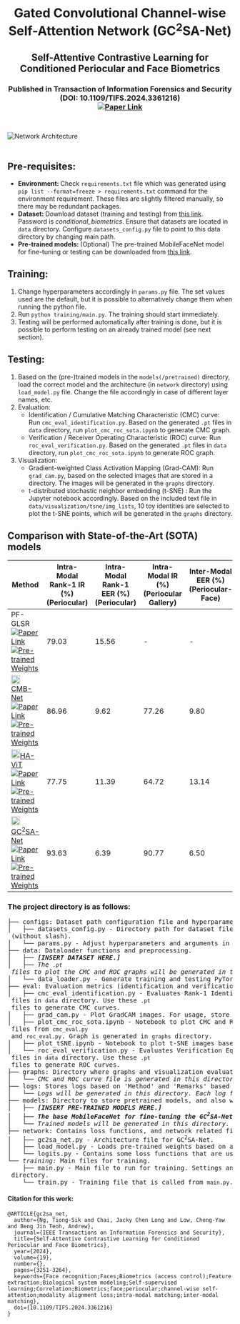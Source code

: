 <h1 align="center">
    Gated Convolutional Channel-wise Self-Attention Network (GC<sup>2</sup>SA-Net)
</h1>
<h2 align="center">
    Self-Attentive Contrastive Learning for Conditioned Periocular and Face Biometrics
</h2>
<h3 align="center">
    Published in Transaction of Information Forensics and Security (DOI: 10.1109/TIFS.2024.3361216) </br>
    <a href="https://ieeexplore.ieee.org/document/10418204"> <img src="https://img.shields.io/badge/paper-link-blue.svg" alt="Paper Link"> </a>
</h3>
<br/>

![Network Architecture](GC2SA_Net_Architecture.jpg?raw=true "GC2SA_Net")
<br/></br>

## Pre-requisites:
- <b>Environment: </b>Check `requirements.txt` file which was generated using `pip list --format=freeze > requirements.txt` command for the environment requirement. These files are slightly filtered manually, so there may be redundant packages.
- <b>Dataset: </b> Download dataset (training and testing) from [this link](https://www.dropbox.com/s/bfub8fmc44tvcxb/periocular_face_dataset.zip?dl=0). Password is _conditional\_biometrics_.
Ensure that datasets are located in `data` directory. Configure `datasets_config.py` file to point to this data directory by changing main path.
- <b>Pre-trained models: </b>(Optional) The pre-trained MobileFaceNet model for fine-tuning or testing can be downloaded from [this link](https://www.dropbox.com/scl/fi/l3k1h3tc12vy7puargfc3/MobileFaceNet_1024.pt?rlkey=m9zock9slmaivhij6sptjyzl6&st=jy9cb6oj&dl=0).

## Training: 
1. Change hyperparameters accordingly in `params.py` file. The set values used are the default, but it is possible to alternatively change them when running the python file.
2. Run `python training/main.py`. The training should start immediately.
3. Testing will be performed automatically after training is done, but it is possible to perform testing on an already trained model (see next section).

## Testing:
1. Based on the (pre-)trained models in the `models(/pretrained)` directory, load the correct model and the architecture (in `network` directory) using `load_model.py` file. Change the file accordingly in case of different layer names, etc.
2. Evaluation:
    * Identification / Cumulative Matching Characteristic (CMC) curve: Run `cmc_eval_identification.py`. Based on the generated <code>.pt</code> files in `data` directory, run `plot_cmc_roc_sota.ipynb` to generate CMC graph.
    * Verification / Receiver Operating Characteristic (ROC) curve: Run `roc_eval_verification.py`. Based on the generated <code>.pt</code> files in `data` directory, run `plot_cmc_roc_sota.ipynb` to generate ROC graph.
3. Visualization:
    * Gradient-weighted Class Activation Mapping (Grad-CAM): Run `grad_cam.py`, based on the selected images that are stored in a directory. The images will be generated in the `graphs` directory.
    * t-distributed stochastic neighbor embedding (t-SNE) : Run the Jupyter notebook accordingly. Based on the included text file in `data/visualization/tsne/img_lists`, 10 toy identities are selected to plot the t-SNE points, which will be generated in the `graphs` directory.

## Comparison with State-of-the-Art (SOTA) models

| Method | Intra-Modal Rank-1 IR (%) <br> (Periocular) | Intra-Modal Rank-1 EER (%) <br> (Periocular) | Intra-Modal IR (%) <br> (Periocular Gallery) | Inter-Modal EER (%) <br> (Periocular-Face) |
| --- | --- | --- | --- | --- |
| PF-GLSR <a href="https://ieeexplore.ieee.org/document/9159854"> <img src="https://img.shields.io/badge/paper-link-blue.svg" alt="Paper Link"> </a> <br> <a href="https://www.dropbox.com/scl/fo/gc7lnp66p706ecfr3exz2/AF6Jx_LKAeDOaKqDr2rbtMk?rlkey=skqp1kbwrd3uua1fk68qgmu01&st=dyunrk9r&dl=0"> <img src="https://img.shields.io/badge/pre--trained%20weights-8A2BE2" alt="Pre-trained Weights"> </a> | 79.03 | 15.56 | - | - |
| <a href="https://github.com/tiongsikng/cb_net" target="_blank" rel="noopener noreferrer"><img src="https://raw.githubusercontent.com/FortAwesome/Font-Awesome/6.x/svgs/brands/github.svg" width="20" height="20">CMB-Net</a> <a href="https://ieeexplore.ieee.org/document/9956636"> <img src="https://img.shields.io/badge/paper-link-blue.svg" alt="Paper Link"> </a> <br> <a href="https://www.dropbox.com/scl/fo/h3grey98yeh0ir7i82lbd/AINQZy8eAEU3F4rXJm50MCE?rlkey=h0i1vv0a36uu4xsd2s41bdnaf&st=3ws0bo5q&dl=0"> <img src="https://img.shields.io/badge/pre--trained%20weights-8A2BE2" alt="Pre-trained Weights"> </a> | 86.96 | 9.62 | 77.26 | 9.80 |
| <a href="https://github.com/MIS-DevWorks/HA-ViT" target="_blank" rel="noopener noreferrer"><img src="https://raw.githubusercontent.com/FortAwesome/Font-Awesome/6.x/svgs/brands/github.svg" width="20" height="20">HA-ViT</a> <a href="https://ieeexplore.ieee.org/document/10068230"> <img src="https://img.shields.io/badge/paper-link-blue.svg" alt="Paper Link"> </a> <br> <a href="https://www.dropbox.com/scl/fo/crjb30rnxe95e6cdbolsk/AFT0bjj1-OzFuRTrictlAuQ?rlkey=rmpe6mriebl5l051pcfatog11&st=os5z2084&dl=0"> <img src="https://img.shields.io/badge/pre--trained%20weights-8A2BE2" alt="Pre-trained Weights"> </a> | 77.75 | 11.39 | 64.72 | 13.14 |
| <a href="https://github.com/tiongsikng/gc2sa_net" target="_blank" rel="noopener noreferrer"><img src="https://raw.githubusercontent.com/FortAwesome/Font-Awesome/6.x/svgs/brands/github.svg" width="20" height="20">GC<sup>2</sup>SA-Net</a> <a href="https://ieeexplore.ieee.org/document/10418204"> <img src="https://img.shields.io/badge/paper-link-blue.svg" alt="Paper Link"> </a> <br> <a href="https://www.dropbox.com/scl/fo/j7tfsk61jz6dch8hyl1hp/h?rlkey=b22nw4ff5kelu5ivti7ioy1mr&dl=0"> <img src="https://img.shields.io/badge/pre--trained%20weights-8A2BE2" alt="Pre-trained Weights"> </a> | 93.63 | 6.39 | 90.77 | 6.50 |

### The project directory is as follows:
<pre>
├── configs: Dataset path configuration file and hyperparameters.
│   ├── datasets_config.py - Directory path for dataset files. Change 'main' in 'main_path' dictionary to point to dataset, e.g., <code>/home/gc2sa_net/data</code> (without slash).
│   └── params.py - Adjust hyperparameters and arguments in this file for training. 
├── data: Dataloader functions and preprocessing.
│   ├── <i><b>[INSERT DATASET HERE.]</i></b>
│   ├── <i>The <code>.pt</code> files to plot the CMC and ROC graphs will be generated in this directory.</i>
│   └── data_loader.py - Generate training and testing PyTorch dataloader. Adjust the augmentations etc. in this file. Batch size of data is also determined here, based on the values set in <code>params.py</code>.
├── eval: Evaluation metrics (identification and verification). Also contains CMC and ROC evaluations.
│   ├── cmc_eval_identification.py - Evaluates Rank-1 Identification Rate (IR) and generates Cumulative Matching Characteristic (CMC) curve, which are saved as <code>.pt</code> files in <code>data</code> directory. Use these <code>.pt</code> files to generate CMC curves.
│   ├── grad_cam.py - Plot GradCAM images. For usage, store all images in a single folder, and change the path accordingly. More details of usage in the file's main function.
│   ├── plot_cmc_roc_sota.ipynb - Notebook to plot CMC and ROC curves side-by-side, based on generated <code>.pt</code> files from <code>cmc_eval.py</code> and <code>roc_eval.py</code>. Graph is generated in <code>graphs</code> directory.
│   ├── plot_tSNE.ipynb - Notebook to plot t-SNE images based on the 10 identities of periocular-face toy examples. Example of text file (which correlates to the image paths) are in <code>data/visualization/tsne/img_lists</code>.
│   └── roc_eval_verification.py - Evaluates Verification Equal Error Rate (EER) and generates Receiver Operating Characteristic (ROC) curve, which are saved as <code>.pt</code> files in <code>data</code> directory. Use these <code>.pt</code> files to generate ROC curves.
├── graphs: Directory where graphs and visualization evaluations are generated.
│   └── <i>CMC and ROC curve file is generated in this directory. Some evaluation images are also generated in this directory.</i>
├── logs: Stores logs based on 'Method' and 'Remarks' based on config files, with time.
│   └── <i>Logs will be generated in this directory. Each log folder will contain backups of training files with network files and hyperparameters used.</i>
├── models: Directory to store pretrained models, and also where models are generated.
│   ├── <i><b>[INSERT PRE-TRAINED MODELS HERE.]</i></b>
│   ├── <i><b>The base MobileFaceNet for fine-tuning the GC<sup>2</sup>SA-Net can be downloaded in <a href="https://www.dropbox.com/scl/fi/l3k1h3tc12vy7puargfc3/MobileFaceNet_1024.pt?rlkey=m9zock9slmaivhij6sptjyzl6&st=jy9cb6oj&dl=0">this link</a>.</i></b>
│   └── <i>Trained models will be generated in this directory.</i>
├── network: Contains loss functions, and network related files.
│   ├── gc2sa_net.py - Architecture file for GC<sup>2</sup>SA-Net.
│   ├── load_model.py - Loads pre-trained weights based on a given model.
│   └── logits.py - Contains some loss functions that are used.
└── <i>training:</i> Main files for training.
    ├── main.py - Main file to run for training. Settings and hyperparameters are based on the files in <code>configs</code> directory.
    └── train.py - Training file that is called from <code>main.py</code>. Gets batch of dataloader and contains criterion for loss back-propagation.
</pre>

#### Citation for this work:
```
@ARTICLE{gc2sa_net,
  author={Ng, Tiong-Sik and Chai, Jacky Chen Long and Low, Cheng-Yaw and Beng Jin Teoh, Andrew},
  journal={IEEE Transactions on Information Forensics and Security}, 
  title={Self-Attentive Contrastive Learning for Conditioned Periocular and Face Biometrics}, 
  year={2024},
  volume={19},
  number={},
  pages={3251-3264},
  keywords={Face recognition;Faces;Biometrics (access control);Feature extraction;Biological system modeling;Self-supervised learning;Correlation;Biometrics;face;periocular;channel-wise self-attention;modality alignment loss;intra-modal matching;inter-modal matching},
  doi={10.1109/TIFS.2024.3361216}
}
```